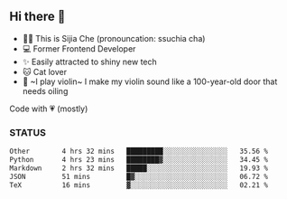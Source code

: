 ## Hi there 👋

- 🙋‍♀️ This is Sijia Che (pronouncation: ssuchia cha)
- 💻 Former Frontend Developer
- ✨ Easily attracted to shiny new tech
- 🐱 Cat lover
- 🌟 ~I play violin~ I make my violin sound like a 100-year-old door that needs oiling

Code with 💗 (mostly)

### STATUS
<!--START_SECTION:waka-->

```txt
Other        4 hrs 32 mins   █████████░░░░░░░░░░░░░░░░   35.56 %
Python       4 hrs 23 mins   ████████▓░░░░░░░░░░░░░░░░   34.45 %
Markdown     2 hrs 32 mins   █████░░░░░░░░░░░░░░░░░░░░   19.93 %
JSON         51 mins         █▓░░░░░░░░░░░░░░░░░░░░░░░   06.72 %
TeX          16 mins         ▓░░░░░░░░░░░░░░░░░░░░░░░░   02.21 %
```

<!--END_SECTION:waka-->
